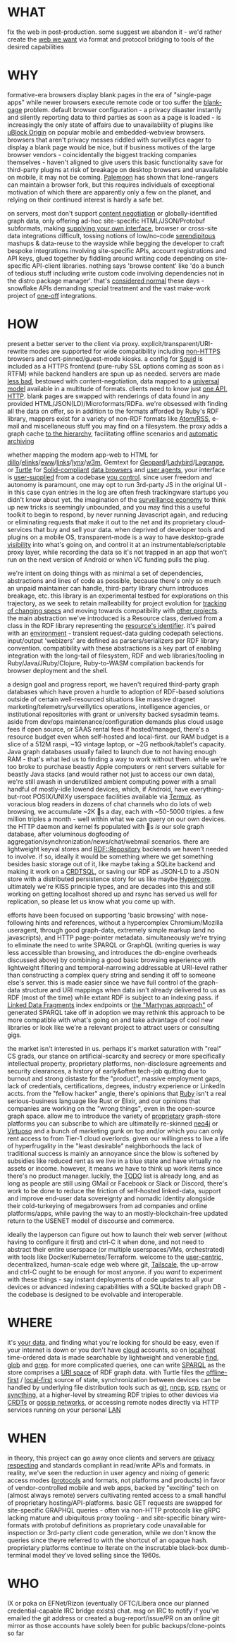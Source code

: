 # WHAT

fix the web in post-production. some suggest we abandon it - we'd rather create the [web we want](https://webwewant.org/) via format and protocol bridging to tools of the desired capabilities

# WHY

formative-era browsers display blank pages in the era of "single-page apps" while newer browsers execute remote code or too suffer the [blank-page](https://docs.google.com/presentation/d/120CBI6_gIGqKflXoGp8UMpge1OJ7hfHNNl7JLARUT_o/edit#slide=id.p) problem. default browser configuration - a privacy disaster instantly and silently reporting data to third parties as soon as a page is loaded - is increasingly the only state of affairs due to unavailability of plugins like [uBlock Origin](https://github.com/gorhill/uBlock) on popular mobile and embedded-webview browsers. browsers that aren't privacy messes riddled with surveillytics eager to display a blank page would be nice, but if business motives of the large browser vendors - coincidentally the biggest tracking companies themselves - haven't aligned to give users this basic functionality save for third-party plugins at risk of breakage on desktop browsers and unavailable on mobile, it may not be coming. [Palemoon](https://forum.palemoon.org/) has shown that lone-rangers can maintain a browser fork, but this requires individuals of exceptional motivation of which there are apparently only a few on the planet, and relying on their continued interest is hardly a safe bet.

on servers, most don't support [content negotiation](https://www.w3.org/DesignIssues/Conneg) or globally-identified graph data, only offering ad-hoc site-specific HTML/JSON/Protobuf subformats, making [supplying your own interface](https://donnywinston.com/posts/can-i-go-home-now/), browser or cross-site data integrations difficult, tossing notions of low/no-code [serendipitous](https://noeldemartin.com/blog/interoperable-serendipity) mashups & data-reuse to the wayside while begging the developer to craft bespoke integrations involving site-specific APIs, account registrations and API keys, glued together by fiddling around writing code depending on site-specific API-client libraries. nothing says 'browse content' like 'do a bunch of tedious stuff including write custom code involving dependencies not in the distro package manager'. that's [considered normal](https://doriantaylor.com/the-symbol-management-problem#:~:text=age%20of%20APIs) these days - snowflake APIs demanding special treatment and the vast make-work project of [one-off](https://subconscious.substack.com/p/composability-with-other-tools) integrations.

# HOW

present a better server to the client via proxy. explicit/transparent/URI-rewrite modes are supported for wide compatibility including [non-HTTPS](http://michael.orlitzky.com/articles/lets_not_encrypt.xhtml) browsers and cert-pinned/guest-mode kiosks. a config for [Squid](http://www.squid-cache.org/) is included as a HTTPS frontend (pure-ruby SSL options coming as soon as i RTFM) while backend handlers are spun up as needed. servers are made [less bad](http://suckless.org/philosophy/), bestowed with content-negotiation, data mapped to a [universal](https://www.geoffreylitt.com/wildcard/salon2020/#expose-a-universal-data-structure) [model](https://www.w3.org/RDF/) available in a multitude of formats. clients need to know just [one API, HTTP](https://ruben.verborgh.org/blog/2013/11/29/the-lie-of-the-api/). blank pages are swapped with renderings of data found in any provided HTML/JSON(LD)/Microformats/RDFa. we're obsessed with finding all the data on offer, so in addition to the formats afforded by Ruby's RDF library, mappers exist for a variety of non-RDF formats like [Atom/RSS](https://karl-voit.at/2020/10/23/avoid-web-forums/), e-mail and miscellaneous stuff you may find on a filesystem. the proxy adds a graph cache [to the hierarchy](https://gist.github.com/paniq/bf5b291949be14771344b19a38f042c0), facilitating offline scenarios and [automatic archiving](https://beepb00p.xyz/sad-infra.html)

whether mapping the modern app-web to HTML for [dillo](https://www.dillo.org/)/[elinks](http://elinks.or.cz/)/[eww](https://www.gnu.org/software/emacs/manual/html_mono/eww.html)/[links](http://links.twibright.com/)/[lynx](https://lynx.browser.org/)/[w3m](http://w3m.sourceforge.net/), Gemtext for [Geopard](https://ranfdev.com/projects/geopard/)/[Ladybird](https://awesomekling.github.io/Ladybird-a-new-cross-platform-browser-project/)/[Lagrange](https://gmi.skyjake.fi/lagrange/), or [Turtle](https://en.wikipedia.org/wiki/Turtle_(syntax)) for [Solid-compliant](https://gitter.im/solid/specification) [data browsers](https://github.com/solid/data-kitchen) and [user agents](https://syntropize.com/docs/#/Synopsis/), your interface is [user-supplied](https://www.geoffreylitt.com/2021/03/05/bring-your-own-client.html) from a codebase [you control](https://www.gnu.org/philosophy/keep-control-of-your-computing.en.html#content). since user freedom and autonomy is paramount, one may opt to run 3rd-party JS in the original UI - in this case cyan entries in the log are often fresh trackingware startups you didn't know about yet. the imagination of the [surveillance economy](https://news.harvard.edu/gazette/story/2019/03/harvard-professor-says-surveillance-capitalism-is-undermining-democracy/) to think up new tricks is seemingly unbounded, and you may find this a useful toolkit to begin to respond, by never running Javascript again, and reducing or eliminating requests that make it out to the net and its proprietary cloud-services that buy and sell your data. when deprived of developer tools and plugins on a mobile OS, transparent-mode is a way to have desktop-grade [visibility](https://github.com/OxfordHCC/tracker-control-android) into what's going on, and control it at an instrumentable/scriptable proxy layer, while recording the data so it's not trapped in an app that won't run on the next version of Android or when VC funding pulls the plug.

we're intent on doing things with as minimal a set of dependencies, abstractions and lines of code as possible, because there's only so much an unpaid maintainer can handle, third-party library churn introduces breakage, etc. this library is an experimental testbed for explorations on this trajectory, as we seek to retain malleability for project evolution for [tracking of changing specs](https://socialhub.activitypub.rocks/) and moving towards compatibility with [other projects](https://braid.org/). the main abstraction we've introduced is a Resource class, derived from a class in the RDF library representing the [resource's identifier](https://datatracker.ietf.org/doc/html/rfc1630). it's paired with an [environment](https://www.rubydoc.info/gems/rack/Rack/Request/Env) - transient request-data guiding codepath selections. input/output 'webizers' are defined as parsers/serializers per RDF library convention. compatibility with these abstractions is a key part of enabling integration with the long-tail of filesystem, RDF and web libraries/tooling in Ruby/Java/JRuby/Clojure, Ruby-to-WASM compilation backends for browser deployment and the shell.

a design goal and progress report, we haven't required third-party graph databases which have proven a hurdle to adoption of RDF-based solutions outside of certain well-resourced situations like massive dragnet marketing/telemetry/surveillytics operations, intelligence agencies, or institutional repositories with grant or university backed sysadmin teams. aside from dev/ops maintenance/configuration demands plus cloud usage fees if open source, or SAAS rental fees if hosted/managed, there's a resource budget even when self-hosted and local-first. our RAM budget is a slice of a 512M raspi, ~1G vintage laptop, or ~2G netbook/tablet's capacity. Java graph databases usually failed to launch due to not having enough RAM - that's what led us to finding a way to work without them. while we're too broke to purchase beastly Apple computers or rent servers suitable for beastly Java stacks (and would rather not just to access our own data), we're still awash in underutilized ambient computing power with a small handful of mostly-idle lowend devices, which, if Android, have everything-but-root POSIX/UNIXy userspace facilities available via [Termux](https://f-droid.org/en/packages/com.termux/). as voracious blog readers in dozens of chat channels who do lots of web browsing, we accumulate ~2K 🐢s a day, each with ~50-5000 triples. a few million triples a month - well within what we can query on our own devices. the HTTP daemon and kernel fs populated with 🐢s *is* our sole graph database, after voluminous dogfooding of aggregation/synchronization/news/chat/webmail scenarios. there are lightweight keyval stores and [RDF::Repository](https://www.google.com/search?q="RDF%3A%3ARepository"+site%3Agithub.com#) backends we haven't needed to involve. if so, ideally it would be something where we get something besides basic storage out of it, like maybe taking a SQLite backend and making it work on a [CRDTSQL](https://github.com/vlcn-io/cr-sqlite), or saving our RDF as JSON-LD to a JSON store with a distributed persistence story for us like maybe [Hypercore](https://github.com/holepunchto/hypercore). ultimately we're KISS principle types, and are decades into this and still working on getting localhost shored up and rsync has served us well for replication, so please let us know what you come up with.

efforts have been focused on supporting 'basic browsing' with nose-following hints and references, without a hypercomplex Chromium/Mozilla useragent, through good graph-data, extremely simple markup (and no javascripts), and HTTP page-pointer metadata. simultaneously we're trying to eliminate the need to write SPARQL or GraphQL (writing queries is way less accessible than browsing, and introduces the db-engine overheads discussed above) by combining a good basic browsing experience with lightweight filtering and temporal-narrowing addressable at URI-level rather than constructing a complex query string and sending it off to someone else's server. this is made easier since we have full control of the graph-data structure and URI mappings when data isn't already delivered to us as RDF (most of the time) while extant RDF is subject to an indexing pass. if [Linked Data Fragments](https://linkeddatafragments.org/concept/) index endpoints or [the "Martynas approach"](https://nitter.net/namedgraph) of generated SPARQL take off in adoption we may rethink this approach to be more compatible with what's going on and take advantage of cool new libraries or look like we're a relevant project to attract users or consulting gigs.

the market isn't interested in us. perhaps it's market saturation with "real" CS grads, our stance on artificial-scarcity and secrecy or more specifically intellectual property, proprietary platforms, non-disclosure agreements and security clearances, a history of early&often tech-job quitting due to burnout and strong distaste for the "product", massive employment gaps, lack of credentials, certifications, degrees, industry experience or LinkedIn accts. from the "fellow hacker" angle, there's opinions that [Ruby](https://rubyreferences.github.io/rubychanges/) isn't a real serious-business language like Rust or Elixir, and our opinions that companies are working on the "wrong things", even in the open-source graph space. allow me to introduce the variety of [proprietary](https://www.inrupt.com/products/enterprise-solid-server) graph-store platforms you can subscribe to which are ultimatelly re-skinned [neo4j](https://en.wikipedia.org/wiki/Neo4j) or [Virtuoso](https://en.wikipedia.org/wiki/Virtuoso_Universal_Server) and a bunch of marketing gunk on top and/or which you can only rent access to from Tier-1 cloud overlords. given our willingness to live a life of hyperfrugality in the "least desirable" neighborhoods the lack of traditional success is mainly an annoyance since the blow is softened by subsidies like reduced rent as we live in a blue state and have virtually no assets or income. however, it means we have to think up work items since there's no product manager. luckily, the [TODO](TODO.md) list is already long, and as long as people are still using GMail or Facebook or Slack or Discord, there's work to be done to reduce the friction of self-hosted linked-data, support and improve end-user data sovereignty and nomadic identity alongside their cold-turkeying of megabrowsers from ad companies and online platforms/apps, while paving the way to an mostly-blockchain-free updated return to the USENET model of discourse and commerce.

ideally the layperson can figure out how to launch their web server (without having to configure it first) and ctrl-C it when done, and not need to abstract their entire userspace (or multiple userspaces/VMs, orchestrated) with tools like Docker/Kubernetes/Terraform. welcome to the [user-centric](https://rbs.io/2019/05/a-revolution-in-your-pocket/), decentralized, human-scale edge web where git, [Tailscale](https://tailscale.com/blog/stuck-opening-the-socket/), the up-arrow and ctrl-C ought to be enough for most anyone. if you *want* to experiment with these things - say instant deployments of code updates to all your devices or advanced indexing capabilities with a SQLite backed graph DB - the codebase is designed to be evolvable and interoperable.

# WHERE

it's [your data](https://www.youtube.com/watch?v=-RoINZt-0DQ), and finding what you're looking for should be easy, even if your internet is down or you don't have [cloud](https://martin.kleppmann.com/2021/04/14/goodbye-gpl.html#the-enemy-has-changed) accounts, so on [localhost](http://localhost/) time-ordered data is made searchable by lightweight and venerable [find](https://www.gnu.org/software/findutils/manual/html_mono/find.html), [glob](https://en.wikipedia.org/wiki/Glob_(programming)) and [grep](https://www.gnu.org/software/grep/manual/grep.html). for more complicated queries, one can write [SPARQL](https://github.com/ruby-rdf/sparql) as the store comprises a [URI space](https://www.w3.org/DesignIssues/Axioms.html#uri) of RDF graph data. with Turtle files the [offline-first](https://offlinefirst.org/) / [local-first](https://www.inkandswitch.com/local-first.html) source of state, synchronization between devices can be handled by underlying file distribution tools such as [git](gemini://gemini.circumlunar.space/~solderpunk/gemlog/low-budget-p2p-content-distribution-with-git.gmi), [nncp](https://www.complete.org/nncp/), [scp](https://github.com/openssh/openssh-portable/blob/master/scp.c), [rsync](https://wiki.archlinux.org/index.php/Rsync) or [syncthing](https://syncthing.net/), at a higher-level by streaming RDF triples to other devices via [CRDTs](https://openengiadina.gitlab.io/dmc/) or [gossip networks](https://github.com/libp2p/specs/blob/master/pubsub/gossipsub/gossipsub-v1.1.md), or accessing remote nodes directly via HTTP services running on your personal [LAN](https://www.defined.net/nebula/)

# WHEN

in theory, this project can go away once clients and servers are [privacy respecting](https://privacypatterns.org/patterns/) and standards compliant in read/write APIs and formats. in reality, we've seen the reduction in user agency and nixing of generic access modes ([protocols](https://venkatesh-rao.gitbook.io/summer-of-protocols/) and formats, not platforms and products) in favor of vendor-controlled mobile and web apps, backed by "exciting" tech on (almost always remote) servers cultivating rented access to a small handful of proprietary hosting/API-platforms. basic GET requests are swapped for site-specific GRAPHQL queries - often via non-HTTP protocols like gRPC lacking mature and ubiquitous proxy tooling - and site-specific binary wire-formats with protobuf definitions as proprietary code unavailable for inspection or 3rd-party client code generation, while we don't know the queries since theyre referred to with the shortcut of an opaque hash. proprietary platforms continue to iterate on the inscrutable black-box dumb-terminal model they've loved selling since the 1960s.

# WHO

IX or poka on EFNet/Rizon (eventually OFTC/Libera once our planned credential-capable IRC bridge exists) chat. msg on IRC to notify if you've emailed the git address or created a bug-report/issue/PR on an online git mirror as those accounts have solely been for public backups/clone-points so far
